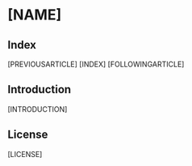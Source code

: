 # [NAME]

## Index

[PREVIOUSARTICLE] [INDEX] [FOLLOWINGARTICLE]

## Introduction

[INTRODUCTION]

## License

[LICENSE]


